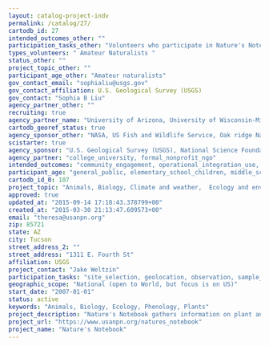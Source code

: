 ```yaml
---
layout: catalog-project-indv
permalink: /catalog/27/
cartodb_id: 27
intended_outcomes_other: ""
participation_tasks_other: "Volunteers who participate in Nature's Notebook go outside to observe nature in their backyard or nearby area on a weekly basis. This information is entered into an online web form or mobile app. The time commitment to become an observer is roughly ten minutes. Observation takes about two minutes for each organism once volunteers are familiar with the protocols."
types_volunteers: " Amateur Naturalists "
status_other: ""
project_topic_other: ""
participant_age_other: "Amateur naturalists"
gov_contact_email: "sophialiu@usgs.gov"
gov_contact_affiliation: U.S. Geological Survey (USGS)
gov_contact: "Sophia B Liu"
agency_partner_other: ""
recruiting: true
agency_partner_name: "University of Arizona, University of Wisconsin-Milwaukee, The Wildlife Society"
cartodb_georef_status: true
agency_sponsor_other: "NASA, US Fish and Wildlife Service, Oak ridge National Laboratory (Funded by Department of Energy)"
scistarter: true
agency_sponsor: "U.S. Geological Survey (USGS), National Science Foundation (NSF), National Park Service (NPS), National Oceanic and Atmospheric Administration (NOAA)"
agency_partner: "college_university, formal_nonprofit_ngo"
intended_outcomes: "community_engagement, operational_integration_use, inform_public_policy, research_advancement, io_education"
participant_age: "general_public, elementary_school_children, middle_school_children, teens, families"
cartodb_id_0: 107
project_topic: "Animals, Biology, Climate and weather,  Ecology and environment,  Nature and outdoors"
approved: true
updated_at: "2015-09-14 17:18:43.378799+00"
created_at: "2015-03-30 21:13:47.609573+00"
email: "theresa@usanpn.org"
zip: 85721
state: AZ
city: Tucson
street_address_2: ""
street_address: "1311 E. Fourth St"
affiliation: USGS
project_contact: "Jake Weltzin"
participation_tasks: "site_selection, geolocation, observation, sample_analysis, data_entry, classification_tagging, finding_entities, measurement, site_selection_description, learning"
geographic_scope: "National (open to World, but focus is on US)"
start_date: "2007-01-01"
status: active
keywords: "Animals, Biology, Ecology, Phenology, Plants"
project_description: "Nature's Notebook gathers information on plant and animal phenology across the U.S. to be used for decision-making on local, national and global scales to ensure the continued vitality of our environment. Scientists alone cannot collect enough data: They need your help. Join more than 6,000 other amateur naturalists across the nation in taking the pulse of our planet. Volunteers use scientifically-vetted observation guidelines, developed for over 1,000 species, to ensure data are useful to researchers and decision-makers."
project_url: "https://www.usanpn.org/natures_notebook"
project_name: "Nature's Notebook"
---
```

